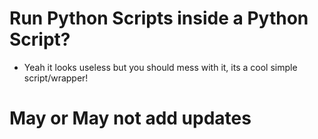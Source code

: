 # Run Python Scripts inside a Python Script?
- Yeah it looks useless but you should mess with it, its a cool simple script/wrapper!

# May or May not add updates
